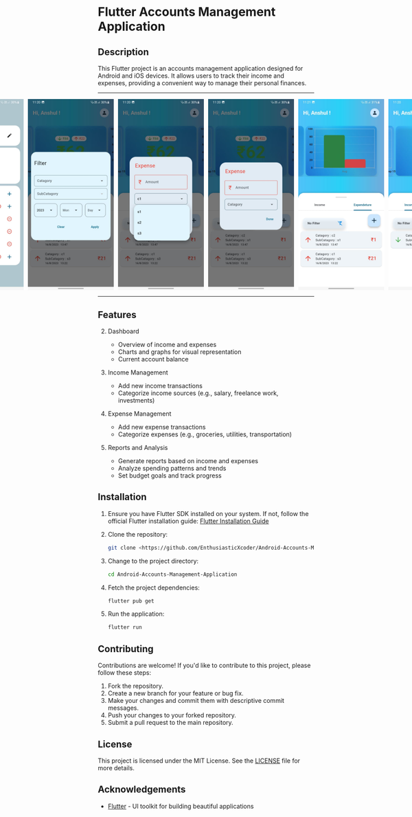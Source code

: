 # Flutter Accounts Management Application

## Description
This Flutter project is an accounts management application designed for Android and iOS devices. It allows users to track their income and expenses, providing a convenient way to manage their personal finances.

---
<div style="display: flex; justify-content: center;">
    <img src="example_images/Example_1.jpg" alt="Image 1" style="margin-right: 10px; width: 200px; height: auto;">
    <img src="example_images/Example_2.jpg" alt="Image 2" style="margin-right: 10px; width: 200px; height: auto;">
    <img src="example_images/Example_3.jpg" alt="Image3" style="margin-right: 10px; width: 200px; height: auto;">
    <img src="example_images/Example_4.jpg" alt="Image 3" style="margin-right: 10px; width: 200px; height: auto;">
    <img src="example_images/Example_5.jpg" alt="Image 3" style="margin-right: 10px; width: 200px; height: auto;">
    <img src="example_images/Example_6.jpg" alt="Image 3" style="width: 200px; height: auto;">
</div>

---

## Features
2. Dashboard
   - Overview of income and expenses
   - Charts and graphs for visual representation
   - Current account balance

3. Income Management
   - Add new income transactions
   - Categorize income sources (e.g., salary, freelance work, investments)

4. Expense Management
   - Add new expense transactions
   - Categorize expenses (e.g., groceries, utilities, transportation)

5. Reports and Analysis
   - Generate reports based on income and expenses
   - Analyze spending patterns and trends
   - Set budget goals and track progress

## Installation
1. Ensure you have Flutter SDK installed on your system. If not, follow the official Flutter installation guide: [Flutter Installation Guide](https://flutter.dev/docs/get-started/install)

2. Clone the repository:
   ```bash
   git clone <https://github.com/EnthusiasticXcoder/Android-Accounts-Management-Application>
   ```

3. Change to the project directory:
   ```bash
   cd Android-Accounts-Management-Application
   ```

4. Fetch the project dependencies:
   ```bash
   flutter pub get
   ```

5. Run the application:
   ```bash
   flutter run
   ```

## Contributing
Contributions are welcome! If you'd like to contribute to this project, please follow these steps:

1. Fork the repository.
2. Create a new branch for your feature or bug fix.
3. Make your changes and commit them with descriptive commit messages.
4. Push your changes to your forked repository.
5. Submit a pull request to the main repository.

## License
This project is licensed under the MIT License. See the [LICENSE](LICENSE) file for more details.

## Acknowledgements
- [Flutter](https://flutter.dev/) - UI toolkit for building beautiful applications